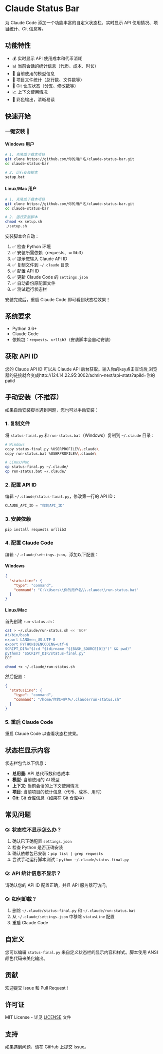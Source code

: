 # Claude Status Bar

为 Claude Code 添加一个功能丰富的自定义状态栏，实时显示 API 使用情况、项目统计、Git 信息等。

## 功能特性

- 💰 实时显示 API 使用成本和代币消耗
- 📊 当前会话的统计信息（代币、成本、时长）
- 🤖 当前使用的模型信息
- 📁 项目文件统计（总行数、文件数等）
- 🔄 Git 仓库状态（分支、修改数等）
- 📈 上下文使用情况
- 🎨 彩色输出，清晰易读

## 快速开始

### 一键安装 🚀

#### Windows 用户

```bash
# 1. 克隆或下载本项目
git clone https://github.com/你的用户名/claude-status-bar.git
cd claude-status-bar

# 2. 运行安装脚本
setup.bat
```

#### Linux/Mac 用户

```bash
# 1. 克隆或下载本项目
git clone https://github.com/你的用户名/claude-status-bar.git
cd claude-status-bar

# 2. 运行安装脚本
chmod +x setup.sh
./setup.sh
```

安装脚本会自动：
1. ✅ 检查 Python 环境
2. ✅ 安装所需依赖（requests、urllib3）
3. ✅ 提示您输入 Claude API ID
4. ✅ 复制文件到 `~/.claude` 目录
5. ✅ 配置 API ID
6. ✅ 更新 Claude Code 的 `settings.json`
7. ✅ 自动备份原配置文件
8. ✅ 测试运行状态栏

安装完成后，重启 Claude Code 即可看到状态栏效果！

## 系统要求

- Python 3.6+
- Claude Code
- 依赖包：`requests`、`urllib3`（安装脚本会自动安装）

## 获取 API ID

您的 Claude API ID 可以从 Claude API 后台获取。输入你的key点击查询后,浏览器的链接就会变成http://124.14.22.95:3002/admin-next/api-stats?apiId=你的paiid

## 手动安装（不推荐）

如果自动安装脚本遇到问题，您也可以手动安装：

### 1. 复制文件

将 `status-final.py` 和 `run-status.bat`（Windows）复制到 `~/.claude` 目录：

```bash
# Windows
copy status-final.py %USERPROFILE%\.claude\
copy run-status.bat %USERPROFILE%\.claude\

# Linux/Mac
cp status-final.py ~/.claude/
cp run-status.bat ~/.claude/
```

### 2. 配置 API ID

编辑 `~/.claude/status-final.py`，修改第一行的 API ID：

```python
CLAUDE_API_ID = "你的API_ID"
```

### 3. 安装依赖

```bash
pip install requests urllib3
```

### 4. 配置 Claude Code

编辑 `~/.claude/settings.json`，添加以下配置：

#### Windows

```json
{
  "statusLine": {
    "type": "command",
    "command": "C:\\Users\\你的用户名\\.claude\\run-status.bat"
  }
}
```

#### Linux/Mac

首先创建 `run-status.sh`：

```bash
cat > ~/.claude/run-status.sh << 'EOF'
#!/bin/bash
export LANG=en_US.UTF-8
export PYTHONIOENCODING=utf-8
SCRIPT_DIR="$(cd "$(dirname "${BASH_SOURCE[0]}")" && pwd)"
python3 "$SCRIPT_DIR/status-final.py"
EOF

chmod +x ~/.claude/run-status.sh
```

然后配置：

```json
{
  "statusLine": {
    "type": "command",
    "command": "/home/你的用户名/.claude/run-status.sh"
  }
}
```

### 5. 重启 Claude Code

重启 Claude Code 以查看状态栏效果。

## 状态栏显示内容

状态栏包含以下信息：

- **总用量**: API 总代币数和总成本
- **模型**: 当前使用的 AI 模型
- **上下文**: 当前会话的上下文使用情况
- **项目**: 当前项目的统计信息（代币、成本、用时）
- **Git**: Git 仓库信息（如果在 Git 仓库中）

## 常见问题

### Q: 状态栏不显示怎么办？

1. 确认已正确配置 `settings.json`
2. 检查 Python 是否正确安装
3. 确认依赖包已安装：`pip list | grep requests`
4. 尝试手动运行脚本测试：`python ~/.claude/status-final.py`

### Q: API 统计信息不显示？

请确认您的 API ID 配置正确，并且 API 服务器可访问。

### Q: 如何卸载？

1. 删除 `~/.claude/status-final.py` 和 `~/.claude/run-status.bat`
2. 从 `~/.claude/settings.json` 中移除 `statusLine` 配置
3. 重启 Claude Code

## 自定义

您可以编辑 `status-final.py` 来自定义状态栏的显示内容和样式。脚本使用 ANSI 颜色代码来美化输出。

## 贡献

欢迎提交 Issue 和 Pull Request！

## 许可证

MIT License - 详见 [LICENSE](LICENSE) 文件

## 支持

如果遇到问题，请在 GitHub 上提交 Issue。
